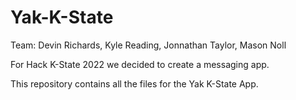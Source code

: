 # Yak-K-State
Team: Devin Richards, Kyle Reading, Jonnathan Taylor, Mason Noll

For Hack K-State 2022 we decided to create a messaging app.

This repository contains all the files for the Yak K-State App.
